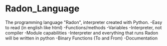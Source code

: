 # Radon_Language
The programming language "Radon", interpreter created with Python.
-Easy to read (in english like html)
-Functions/methods
-Variables
-Interpreter, not compiler
-Module capabilities
-Interpreter and everything that runs Radon will be written in python
-Binary Functions (To and From)
-Documentation